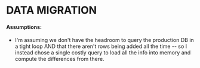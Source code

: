 # DATA MIGRATION

#### Assumptions: 

- I'm assuming we don't have the headroom to query the production DB in a tight loop AND that there aren't rows being added all the time -- so I instead chose a single costly query to load all the info into memory and compute the differences from there.